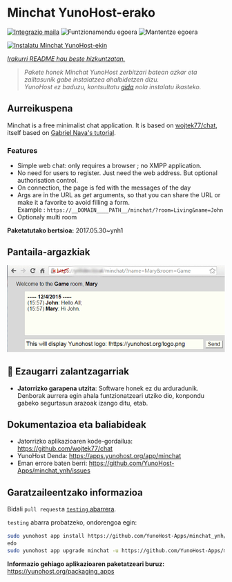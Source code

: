 <!--
Ohart ongi: README hau automatikoki sortu da <https://github.com/YunoHost/apps/tree/master/tools/readme_generator>ri esker
EZ editatu eskuz.
-->

# Minchat YunoHost-erako

[![Integrazio maila](https://dash.yunohost.org/integration/minchat.svg)](https://dash.yunohost.org/appci/app/minchat) ![Funtzionamendu egoera](https://ci-apps.yunohost.org/ci/badges/minchat.status.svg) ![Mantentze egoera](https://ci-apps.yunohost.org/ci/badges/minchat.maintain.svg)

[![Instalatu Minchat YunoHost-ekin](https://install-app.yunohost.org/install-with-yunohost.svg)](https://install-app.yunohost.org/?app=minchat)

*[Irakurri README hau beste hizkuntzatan.](./ALL_README.md)*

> *Pakete honek Minchat YunoHost zerbitzari batean azkar eta zailtasunik gabe instalatzea ahalbidetzen dizu.*  
> *YunoHost ez baduzu, kontsultatu [gida](https://yunohost.org/install) nola instalatu ikasteko.*

## Aurreikuspena

Minchat is a free minimalist chat application. It is based on [wojtek77/chat](https://github.com/wojtek77/chat), itself based on [Gabriel Nava's tutorial](http://code.tutsplus.com/tutorials/how-to-create-a-simple-web-based-chat-application--net-5931).

### Features

- Simple web chat: only requires a browser ; no XMPP application.
- No need for users to register. Just need the web address. But optional authorisation control.
- On connection, the page is fed with the messages of the day
- Args are in the URL as *get* arguments, so that you can share the URL or make it a favorite to avoid filling a form.  
Example : `https://__DOMAIN____PATH__/minchat/?room=Living&name=John`
- Optionaly multi room

**Paketatutako bertsioa:** 2017.05.30~ynh1

## Pantaila-argazkiak

![Minchat(r)en pantaila-argazkia](./doc/screenshots/minchat_ynh_screenshot01.gif)

## :red_circle: Ezaugarri zalantzagarriak

- **Jatorrizko garapena utzita**: Software honek ez du arduradunik. Denborak aurrera egin ahala funtzionatzeari utziko dio, konpondu gabeko segurtasun arazoak izango ditu, etab.

## Dokumentazioa eta baliabideak

- Jatorrizko aplikazioaren kode-gordailua: <https://github.com/wojtek77/chat>
- YunoHost Denda: <https://apps.yunohost.org/app/minchat>
- Eman errore baten berri: <https://github.com/YunoHost-Apps/minchat_ynh/issues>

## Garatzaileentzako informazioa

Bidali `pull request`a [`testing` abarrera](https://github.com/YunoHost-Apps/minchat_ynh/tree/testing).

`testing` abarra probatzeko, ondorengoa egin:

```bash
sudo yunohost app install https://github.com/YunoHost-Apps/minchat_ynh/tree/testing --debug
edo
sudo yunohost app upgrade minchat -u https://github.com/YunoHost-Apps/minchat_ynh/tree/testing --debug
```

**Informazio gehiago aplikazioaren paketatzeari buruz:** <https://yunohost.org/packaging_apps>
